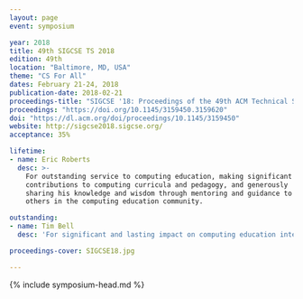 ```yaml
---
layout: page
event: symposium

year: 2018
title: 49th SIGCSE TS 2018
edition: 49th
location: "Baltimore, MD, USA"
theme: "CS For All"
dates: February 21-24, 2018
publication-date: 2018-02-21
proceedings-title: "SIGCSE '18: Proceedings of the 49th ACM Technical Symposium on Computer Science Education"
proceedings: "https://doi.org/10.1145/3159450.3159620"
doi: "https://dl.acm.org/doi/proceedings/10.1145/3159450"
website: http://sigcse2018.sigcse.org/
acceptance: 35%

lifetime:
- name: Eric Roberts
  desc: >-
    For outstanding service to computing education, making significant
    contributions to computing curricula and pedagogy, and generously 
    sharing his knowledge and wisdom through mentoring and guidance to 
    others in the computing education community.

outstanding:
- name: Tim Bell
  desc: 'For significant and lasting impact on computing education internationally through the development of innovative resources and activities, such as "CS Unplugged", that inspire and engage students and teachers at all educational levels.'

proceedings-cover: SIGCSE18.jpg

---
```



{% include symposium-head.md %}

<!-- <img src="images/covers/SIGCSE18.jpg"> -->